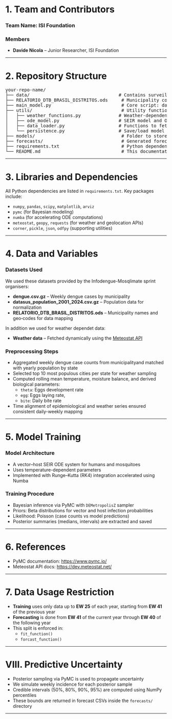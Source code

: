 # 1. Team and Contributors  
### Team Name: ISI Foundation

### Members  
* **Davide Nicola** – Junior Researcher, ISI Foundation 

---

# 2. Repository Structure  
<pre>
your-repo-name/                            
├── data/                                 # Contains surveillance and population CSV files (e.g., dengue.csv.gz, datasus_population_2001_2024.csv.gz)
├── RELATORIO_DTB_BRASIL_DISTRITOS.ods     # Municipality codes lookup for geolocation
├── main_model.py                          # Core script: data preprocessing, ODE model, Bayesian training, forecasting, submission
├── utils/                                 # Utility functions for weather processing, geolocation, ODE routines
│   ├── weather_functions.py              # Weather-dependent parameter computation
│   ├── ode_model.py                      # SEIR model and ODE integrator with numba
│   ├── data_loader.py                    # Functions to fetch dengue data and weather data
│   └── persistence.py                    # Save/load model results and metadata
├── models/                                # Folder to store saved posterior results, metadata, and training data
├── forecasts/                             # Generated forecast CSVs per state
├── requirements.txt                       # Python dependencies list
└── README.md                              # This documentation file
</pre>

---

# 3. Libraries and Dependencies  
All Python dependencies are listed in `requirements.txt`. Key packages include:

- `numpy`, `pandas`, `scipy`, `matplotlib`, `arviz`  
- `pymc` (for Bayesian modeling)  
- `numba` (for accelerating ODE computations)  
- `meteostat`, `geopy`, `requests` (for weather and geolocation APIs)  
- `corner`, `pickle`, `json`, `odfpy` (supporting utilities)  

---

# 4. Data and Variables  

### Datasets Used  
We used these datasets provided by the Infodengue-Mosqlimate sprint organisers:
- **dengue.csv.gz** – Weekly dengue cases by municipality  
- **datasus_population_2001_2024.csv.gz** – Population data for normalization  
- **RELATORIO_DTB_BRASIL_DISTRITOS.ods** – Municipality names and geo‑codes for data mapping

In addition we used for weather dependet data:  
- **Weather data** – Fetched dynamically using the [Meteostat API](https://dev.meteostat.net/)

### Preprocessing Steps  
- Aggregated weekly dengue case counts from municipalityand matched with yearly population by state  
- Selected top 10 most populous cities per state for weather sampling  
- Computed rolling mean temperature, moisture balance, and derived biological parameters:
  - `theta`: Eggs development rate
  - `egg`: Eggs laying rate,
  - `bite`: Daily bite rate
- Time alignment of epidemiological and weather series ensured consistent daily-weekly mapping  

---

# 5. Model Training  

### Model Architecture  
- A vector–host SEIR ODE system for humans and mosquitoes  
- Uses temperature-dependent parameters  
- Implemented with Runge–Kutta (RK4) integration accelerated using Numba  

### Training Procedure  
- Bayesian inference via PyMC with `DEMetropolisZ` sampler  
- Priors: Beta distributions for vector and host infection probabilities  
- Likelihood: Poisson (case counts vs model predictions)  
- Posterior summaries (medians, intervals) are extracted and saved  

---

# 6. References  

- PyMC documentation: https://www.pymc.io/  
- Meteostat API docs: https://dev.meteostat.net/  

---

# 7. Data Usage Restriction  

- **Training** uses only data up to **EW 25** of each year, starting from **EW 41** of the previous year
- **Forecasting** is done from **EW 41** of the current year through **EW 40** of the following year
- This split is enforced in:
  - `fit_function()`
  - `forcast_function()`

---

# VIII. Predictive Uncertainty  

- Posterior sampling via PyMC is used to propagate uncertainty  
- We simulate weekly incidence for each posterior sample  
- Credible intervals (50%, 80%, 90%, 95%) are computed using NumPy percentiles  
- These bounds are returned in forecast CSVs inside the `forecasts/` directory  

---

